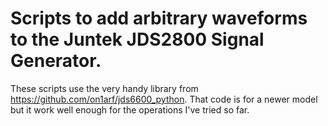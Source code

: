 # Scripts to add arbitrary waveforms to the Juntek JDS2800 Signal Generator.

These scripts use the very handy library from https://github.com/on1arf/jds6600_python. That code is for a newer model but
it work well enough for the operations I've tried so far.
